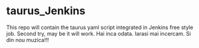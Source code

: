 # taurus_Jenkins
This repo will contain the taurus yaml script integrated in Jenkins free style job.
Second try, may be it will work.
Hai inca odata.
Iarasi mai incercam.
Si din nou muzica!!!
